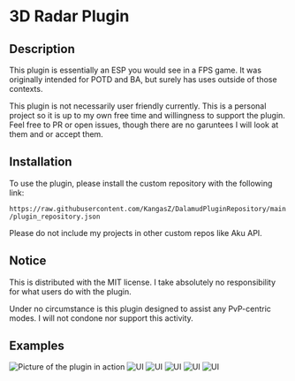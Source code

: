 # 3D Radar Plugin
## Description
This plugin is essentially an ESP you would see in a FPS game. It was originally intended for POTD and BA, but surely has uses outside of those contexts. 

This plugin is not necessarily user friendly currently. This is a personal project so it is up to my own free time and willingness to support the plugin. Feel free to PR or open issues, though there are no garuntees I will look at them and or accept them.

## Installation
To use the plugin, please install the custom repository with the following link:

`https://raw.githubusercontent.com/KangasZ/DalamudPluginRepository/main/plugin_repository.json`

Please do not include my projects in other custom repos like Aku API.

## Notice
This is distributed with the MIT license. I take absolutely no responsibility for what users do with the plugin.

Under no circumstance is this plugin designed to assist any PvP-centric modes. I will not condone nor support this activity.

## Examples
![Picture of the plugin in action](https://i.imgur.com/jPlpQ7C.png)
![UI](https://i.imgur.com/7ipeLib.png)
![UI](https://i.imgur.com/RARJRI4.png)
![UI](https://i.imgur.com/Szp39o1.png)
![UI](https://i.imgur.com/ITIytFR.png)
![UI](https://i.imgur.com/Enkjtat.png)
